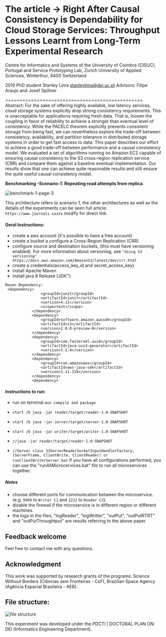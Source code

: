 # The article -> Right After Causal Consistency is Dependability for Cloud Storage Services: Throughput Lessons Learnt from Long-Term Experimental Research

Centre for Informatics and Systems of the University of Coimbra (CISUC), Portugal and Service Prototyping Lab, Zurich University of Applied Sciences, Winterthur, 8400 Switzerland

 2019 PhD student Stanley Lima <stanleylima@dei.uc.pt> Advisors: Filipe Araujo and Josef Spillner


================================================
Abstract: For the sake of offering highly available, low latency services, cloud storage systems explicitly drop strong consistency requirements. This is unacceptable for applications requiring fresh data. That is, loosen the coupling in favor of reliability to achieve a stronger than eventual level of consistency. While the PACELC theorem explicitly prevents consistent storage from being fast, we can nevertheless explore the trade-off between consistency, availability, and partition tolerance in distributed storage systems in order to get fast access to data.
This paper describes our effort to achieve a good trade-off between performance and a causal consistency model.
We evaluated a set of algorithms running on Amazon EC2 capable of ensuring causal consistency to the S3 cross-region replication service (CRR) and compare them against a baseline eventual implementation.
Our results show that one can achieve quite reasonable results and still ensure the quite useful causal consistency model.



**Benchmarking -Scenario-1: Repeating read attempts from replica**

![benchmark-1-page-3](https://user-images.githubusercontent.com/7977251/43281928-ccee4180-910c-11e8-9f59-85cd05a00e1a.png)

This architecture refers to scenario 1, the other architectures as well as the details of the experiments can be seen full article: `https://www.journals.xxxxx` modify for direct link.




#### Geral Instructions:
- create a aws account (it's possible to have a free account)
- create a  bucket a configure a Cross-Region Replication (CRR)
- configure source and destination buckets, (this must have versioning enabled). For more information about versioning, see 
`"Using S3 versioning" https://docs.aws.amazon.com/AmazonS3/latest/dev/crr.html`
- create a credentials(access_key_id and secret_access_key)
- install  Apache Maven
- install java 8 Release (JDK™)
```pom
Maven Dependency:
 <dependency>
                <groupId>junit</groupId>
                <artifactId>junit</artifactId>
                <version>4.11</version>
                <scope>test</scope>
            </dependency>
            <dependency>
                <groupId>software.amazon.awssdk</groupId>
                <artifactId>s3</artifactId>
                <version>2.0.0-preview-8</version>
            </dependency>
            <dependency>
                <groupId>com.fasterxml.uuid</groupId>
                <artifactId>java-uuid-generator</artifactId>
                <version>3.1.4</version>
            </dependency>
            <dependency>
                <groupId>com.amazonaws</groupId>
                <artifactId>aws-java-sdk</artifactId>
                <version>1.11.319</version>
            </dependency>
            <dependency>
```

#### Instructions to run:
- run on terminal ```mvn compile and package```

- ```start /b java -jar reader/target/reader-1.0-SNAPSHOT```
- ```start /b java -jar server/target/server-1.0-SNAPSHOT```
- ```start /b java -jar writer/target/writer-1.0-SNAPSHOT```
- ```//java -jar reader/target/reader-1.0-SNAPSHOT```
- ```//Server class S3ServerReaderSocketInputHandlerFactory, (ServerFrame, ClientWrite, ClientReader) or runClientWriterServer.bat```
If you have all configurations performed, you can use the "runAllMicrocervices.bat" file to run all microservices together.
##### Notes
- choose different ports for communication between the microservice. (e.g. `9999` to `Writer C1` and `2222` to `Reader C2`).
- disable the firewall if the microservice is in different region or different machines.
- the logs in the files, "logReader", "logWritter", "outPut", "outPutRTRT" and "outPutThroughtput" are results referring to the above paper.




## Feedback welcome

Feel free to contact me with any questions.

## Acknowledgment
This work was supported by research grants of the programs: Science Without Borders (Ciências sem Fronteiras - CsF), Brazilian Space Agency (Agência Espacial Brasileira - AEB).

File structure:
---------------
![file structure](https://user-images.githubusercontent.com/7977251/43429685-96be26f4-945c-11e8-89d2-a42580b00dd1.jpg)


This experiment was developed under the PDCTI | DOCTORAL PLAN ON: DEI (Informatics Engineering Department).

	
